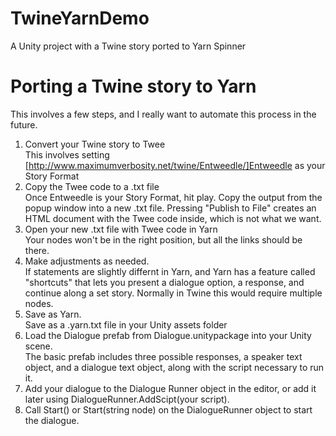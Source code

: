 # TwineYarnDemo
A Unity project with a Twine story ported to Yarn Spinner

# Porting a Twine story to Yarn
This involves a few steps, and I really want to automate this process in the future.  
1. Convert your Twine story to Twee  
  This involves setting [http://www.maximumverbosity.net/twine/Entweedle/]Entweedle as your Story Format  
2. Copy the Twee code to a .txt file  
  Once Entweedle is your Story Format, hit play. Copy the output from the popup window into a new .txt file. Pressing "Publish to File"
  creates an HTML document with the Twee code inside, which is not what we want.
3. Open your new .txt file with Twee code in Yarn  
  Your nodes won't be in the right position, but all the links should be there.  
4. Make adjustments as needed.  
  If statements are slightly differnt in Yarn, and Yarn has a feature called "shortcuts" that lets you present a dialogue option,
  a response, and continue along a set story. Normally in Twine this would require multiple nodes.
5. Save as Yarn.  
  Save as a .yarn.txt file in your Unity assets folder
6. Load the Dialogue prefab from Dialogue.unitypackage into your Unity scene.  
  The basic prefab includes three possible responses, a speaker text object, and a dialogue text object, along with the script necessary to run it.
7. Add your dialogue to the Dialogue Runner object in the editor, or add it later using DialogueRunner.AddScipt(your script).  
8. Call Start() or Start(string node) on the DialogueRunner object to start the dialogue.
